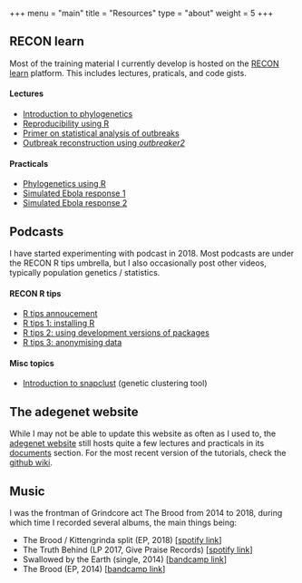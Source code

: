 +++
menu = "main"
title = "Resources"
type = "about"
weight = 5
+++


## RECON learn

Most of the training material I currently develop is hosted on the [RECON
learn](https://reconlearn.netlify.com/) platform. This includes lectures,
praticals, and code gists.

#### Lectures

- [Introduction to phylogenetics](https://reconlearn.netlify.com/post/lecture-phylogenetics/)
- [Reproducibility using R](https://reconlearn.netlify.com/post/reproducibility/)
- [Primer on statistical analysis of outbreaks](https://reconlearn.netlify.com/post/outbreakstatsprimer/)
- [Outbreak reconstruction using *outbreaker2*](https://reconlearn.netlify.com/post/lectureoutbreaker2/)

#### Practicals

- [Phylogenetics using R](https://reconlearn.netlify.com/post/practical-phylogenetics/)
- [Simulated Ebola response 1](https://reconlearn.netlify.com/post/simulated-evd-early/)
- [Simulated Ebola response 2](https://reconlearn.netlify.com/post/practical-ebola-reconstruction/)




## Podcasts

I have started experimenting with podcast in 2018. Most podcasts are under the
RECON R tips umbrella, but I also occasionally post other videos, typically
population genetics / statistics.

#### RECON R tips

- [R tips annoucement](https://www.youtube.com/watch?v=-l680LGAmzs)
- [R tips 1: installing R](https://www.youtube.com/watch?v=LbezGA_Yle8)
- [R tips 2: using development versions of packages](https://www.youtube.com/watch?v=9ADX-OPzdzA)
- [R tips 3: anonymising data](https://www.youtube.com/watch?v=1Zx0aQNxatY)


#### Misc topics

- [Introduction to snapclust](https://www.youtube.com/watch?v=Vl3cf0XHG7Q) (genetic clustering tool)





## The adegenet website

While I may not be able to update this website as often as I used to, the
[adegenet website](http://adegenet.r-forge.r-project.org/) still hosts quite a
few lectures and practicals in its
[documents](http://adegenet.r-forge.r-project.org/) section. For the most recent
version of the tutorials, check the [github
wiki](https://github.com/thibautjombart/adegenet/wiki/Tutorials).





## Music

I was the frontman of Grindcore act The Brood from 2014 to 2018, during which
time I recorded several albums, the main things being:

<ul>

<li>
The Brood / Kittengrinda split (EP, 2018) [<a href="https://open.spotify.com/album/1HFyqDsb4JqDKQgV4cDhx4?si=GVoyc8DaS_GEhUEql6oE5A">spotify link</a>]
</li>
<li>
The Truth Behind (LP 2017, Give Praise Records) [<a href="https://open.spotify.com/album/2BXkKMNdeNzffGg2V8utOB?si=KfknaoRXQC6Ot067QMVfRw">spotify link</a>]
</li>
<li>
Swallowed by the Earth (single, 2014) [<a href="https://thebrooduk.bandcamp.com/album/swallowed-by-the-earth-single">bandcamp link</a>]
<li>
The Brood (EP, 2014) [<a href="https://thebrooduk.bandcamp.com/album/the-brood">bandcamp link</a>]
</li>

</ul>

<br>
<br>
